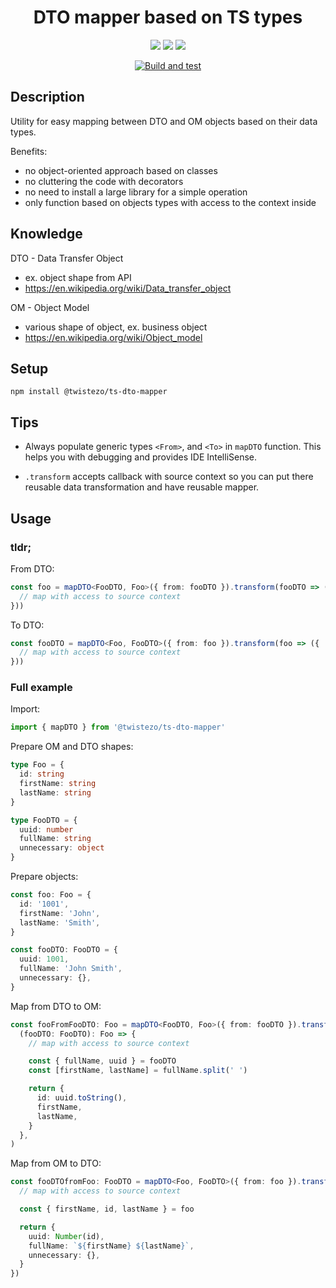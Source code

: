 <div align="center">

# DTO mapper based on TS types

![](https://img.shields.io/npm/v/@twistezo/ts-dto-mapper?style=flat-square&color=9cf)
![](https://img.shields.io/npm/dt/@twistezo/ts-dto-mapper?style=flat-square&color=9cf)
![](https://img.shields.io/npm/l/@twistezo/ts-dto-mapper?style=flat-square&color=yellow)

</div>

<div align="center">

[![Build and test](https://github.com/twistezo/ts-dto-mapper/actions/workflows/build.yml/badge.svg?branch=main)](https://github.com/twistezo/ts-dto-mapper/actions/workflows/build.yml?query=branch:main)

</div>

## Description

Utility for easy mapping between DTO and OM objects based on their data types.

Benefits:

- no object-oriented approach based on classes
- no cluttering the code with decorators
- no need to install a large library for a simple operation
- only function based on objects types with access to the context inside

## Knowledge

DTO - Data Transfer Object

- ex. object shape from API
- https://en.wikipedia.org/wiki/Data_transfer_object

OM - Object Model

- various shape of object, ex. business object
- https://en.wikipedia.org/wiki/Object_model

## Setup

```
npm install @twistezo/ts-dto-mapper
```

## Tips

- Always populate generic types `<From>`, and `<To>` in `mapDTO` function. This helps you with debugging and provides IDE IntelliSense.

- `.transform` accepts callback with source context so you can put there reusable data transformation and have reusable mapper.

## Usage

### tldr;

From DTO:

```ts
const foo = mapDTO<FooDTO, Foo>({ from: fooDTO }).transform(fooDTO => ({
  // map with access to source context
}))
```

To DTO:

```ts
const fooDTO = mapDTO<Foo, FooDTO>({ from: foo }).transform(foo => ({
  // map with access to source context
}))
```

### Full example

Import:

```ts
import { mapDTO } from '@twistezo/ts-dto-mapper'
```

Prepare OM and DTO shapes:

```ts
type Foo = {
  id: string
  firstName: string
  lastName: string
}

type FooDTO = {
  uuid: number
  fullName: string
  unnecessary: object
}
```

Prepare objects:

```ts
const foo: Foo = {
  id: '1001',
  firstName: 'John',
  lastName: 'Smith',
}

const fooDTO: FooDTO = {
  uuid: 1001,
  fullName: 'John Smith',
  unnecessary: {},
}
```

Map from DTO to OM:

```ts
const fooFromFooDTO: Foo = mapDTO<FooDTO, Foo>({ from: fooDTO }).transform(
  (fooDTO: FooDTO): Foo => {
    // map with access to source context

    const { fullName, uuid } = fooDTO
    const [firstName, lastName] = fullName.split(' ')

    return {
      id: uuid.toString(),
      firstName,
      lastName,
    }
  },
)
```

Map from OM to DTO:

```ts
const fooDTOfromFoo: FooDTO = mapDTO<Foo, FooDTO>({ from: foo }).transform(foo => {
  // map with access to source context

  const { firstName, id, lastName } = foo

  return {
    uuid: Number(id),
    fullName: `${firstName} ${lastName}`,
    unnecessary: {},
  }
})
```
